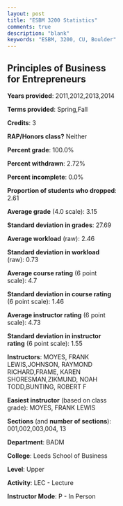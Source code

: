 ```yaml
---
layout: post
title: "ESBM 3200 Statistics"
comments: true
description: "blank"
keywords: "ESBM, 3200, CU, Boulder"
--- 
```

<head>
<script src="https://ajax.googleapis.com/ajax/libs/jquery/2.1.3/jquery.min.js"></script>
<script src="https://dl.dropboxusercontent.com/s/pc42nxpaw1ea4o9/highcharts.js?dl=0"></script>
<!-- <script src="../assets/js/highcharts.js"></script> -->
<style type="text/css">@font-face {
	font-family: "Bebas Neue";
	src: url(https://www.filehosting.org/file/details/544349/BebasNeue%20Regular.otf) format("opentype");
	}
	h1.Bebas { 
		font-family: "Bebas Neue", Verdana, Tahoma;
	}
</style>
</head>
<body>
	<div id="container" style="float: right; width: 45%; height: 88%; margin-left: 2.5%; margin-right: 2.5%;"></div>
	<script language="JavaScript">
		$(document).ready(function() {
		var chart = {type: 'column'};
		var title = {text: 'Grade Distribution'};
		var xAxis = {categories: ['A','B','C','D','F'],crosshair: true};
		var yAxis = {min: 0,title: {text: 'Percentage'}};
		var tooltip = {headerFormat: '<center><b><span style="font-size:20px">{point.key}</span></b></center>',
		               pointFormat: '<td style="padding:0"><b>{point.y:.1f}%</b></td>',
		               footerFormat: '</table>',shared: true,useHTML: true};
		var plotOptions = {column: {pointPadding: 0.0,borderWidth: 0}};  
		var credits = {enabled: false};var series= [{name: 'Percent',data: [32.55,53.02,13.09,1.34,0.0,]}];
		var json = {};
		json.chart = chart;
		json.title = title;
		json.tooltip = tooltip;
		json.xAxis = xAxis;
		json.yAxis = yAxis;  
		json.series = series;
		json.plotOptions = plotOptions;  
		json.credits = credits;
		$('#container').highcharts(json);
	});
	</script>
</body>
			   
## Principles of Business for Entrepreneurs

**Years provided**: 2011,2012,2013,2014

**Terms provided**: Spring,Fall

**Credits**: 3

**RAP/Honors class?** Neither

**Percent grade**: 100.0%

**Percent withdrawn**: 2.72%

**Percent incomplete**: 0.0%

**Proportion of students who dropped**: 2.61

**Average grade** (4.0 scale): 3.15

**Standard deviation in grades**: 27.69

**Average workload** (raw): 2.46

**Standard deviation in workload** (raw): 0.73

**Average course rating** (6 point scale): 4.7

**Standard deviation in course rating** (6 point scale): 1.46

**Average instructor rating** (6 point scale): 4.73

**Standard deviation in instructor rating** (6 point scale): 1.55

**Instructors**: MOYES, FRANK LEWIS,JOHNSON, RAYMOND RICHARD,FRAME, KAREN SHORESMAN,ZIKMUND, NOAH TODD,BUNTING, ROBERT F

**Easiest instructor** (based on class grade): MOYES, FRANK LEWIS

**Sections** (and **number of sections**): 001,002,003,004, 13

**Department**: BADM

**College**: Leeds School of Business

**Level**: Upper

**Activity**: LEC - Lecture

**Instructor Mode**: P  - In Person